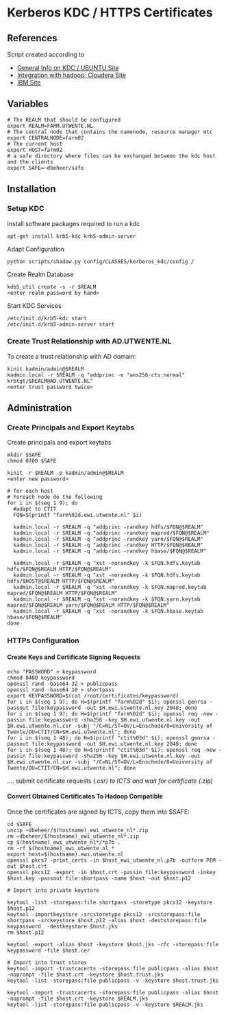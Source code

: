# Kerberos KDC / HTTPS Certificates

## References
Script created according to
* [General Info on KDC / UBUNTU Site](https://help.ubuntu.com/community/Kerberos)
* [Integration with hadoop: Cloudera Site](http://www.cloudera.com/documentation/enterprise/5-2-x/topics/cdh_sg_cdh5_install.html)
* [IBM Site]( https://www-01.ibm.com/support/knowledgecenter/SSPT3X_4.1.0/com.ibm.swg.im.infosphere.biginsights.admin.doc/doc/admin_ssl_hbase_mr_yarn_hdfs_web.html)

## Variables

    # The REALM that should be configured 
    export REALM=FARM.UTWENTE.NL
    # The central node that contains the namenode, resource manager etc
    export CENTRALNODE=farm02
    # The current host
    export HOST=farm02
    # a safe directory where files can be exchanged between the kdc host and the clients
    export SAFE=~dbeheer/safe


## Installation

### Setup KDC
Install software packages required to run a kdc

    apt-get install krb5-kdc krb5-admin-server

Adapt Configuration

    python scripts/shadow.py config/CLASSES/kerberos_kdc/config /

Create Realm Database 

    kdb5_util create -s -r $REALM
    <enter realm password by hand> 
    
Start KDC Services

    /etc/init.d/krb5-kdc start
    /etc/init.d/krb5-admin-server start

### Create Trust Relationship with AD.UTWENTE.NL

To create a trust relationship with AD domain:

    kinit kadmin/admin@$REALM
    kadmin.local -r $REALM -q "addprinc -e "aes256-cts:normal" krbtgt/$REALM@AD.UTWENTE.NL"
    <enter trust password twice>

## Administration
### Create Principals and Export Keytabs

Create principals and export keytabs
<on kdc server>
  
    mkdir $SAFE
    chmod 0700 $SAFE
  
    kinit -r $REALM -p kadmin/admin@$REALM
    <enter new password>
      
    # for each host 
    # Foreach node do the following 
    for i in $(seq 1 9); do
      #adapt to CTIT
      FQN=$(printf "farm%02d.ewi.utwente.nl" $i)

      kadmin.local -r $REALM -q "addprinc -randkey hdfs/$FQN@$REALM"
      kadmin.local -r $REALM -q "addprinc -randkey mapred/$FQN@$REALM"
      kadmin.local -r $REALM -q "addprinc -randkey yarn/$FQN@$REALM"
      kadmin.local -r $REALM -q "addprinc -randkey HTTP/$FQN@$REALM"
      kadmin.local -r $REALM -q "addprinc -randkey hbase/$FQN@$REALM"

      kadmin.local -r $REALM -q "xst -norandkey -k $FQN.hdfs.keytab hdfs/$FQN@$REALM HTTP/$FQN@$REALM"
      kadmin.local -r $REALM -q "xst -norandkey -k $FQN.hdfs.keytab hdfs/$HOST@$REALM HTTP/$FQN@$REALM"
      kadmin.local -r $REALM -q "xst -norandkey -k $FQN.mapred.keytab mapred/$FQN@$REALM HTTP/$FQN@$REALM"
      kadmin.local -r $REALM -q "xst -norandkey -k $FQN.yarn.keytab mapred/$FQN@$REALM yarn/$FQN@$REALM HTTP/$FQN@$REALM"
      kadmin.local -r $REALM -q "xst -norandkey -k $FQN.hbase.keytab hbase/$FQN@$REALM"
    done

### HTTPs Configuration

#### Create Keys and Certificate Signing Requests

    echo "PASSWORD" > keypassword
    chmod 0400 keypassword
    openssl rand -base64 32 > publicpass
    openssl rand -base64 10 > shortpass
    export KEYPASSWORD=$(cat /root/certificates/keypassword)
    for i in $(seq 1 9); do H=$(printf "farm%02d" $i); openssl genrsa -passout file:keypassword -out $H.ewi.utwente.nl.key 2048; done
    for i in $(seq 1 9); do H=$(printf "farm%02d" $i); openssl req -new -passin file:keypassword -sha256 -key $H.ewi.utwente.nl.key -out $H.ewi.utwente.nl.csr -subj "/C=NL/ST=OV/L=Enschede/O=University of Twente/OU=CTIT/CN=$H.ewi.utwente.nl"; done
    for i in $(seq 1 48); do H=$(printf "ctit%03d" $i); openssl genrsa -passout file:keypassword -out $H.ewi.utwente.nl.key 2048; done
    for i in $(seq 1 48); do H=$(printf "ctit%03d" $i); openssl req -new -passin file:keypassword -sha256 -key $H.ewi.utwente.nl.key -out $H.ewi.utwente.nl.csr -subj "/C=NL/ST=OV/L=Enschede/O=University of Twente/OU=CTIT/CN=$H.ewi.utwente.nl"; done

.... submit certificate requests (*.csr) to ICTS and wait for certificate (*.zip)

#### Convert Obtained Certificates To Hadoop Compatible

Once the certificates are signed by ICTS, copy them into $SAFE:
    
    cd $SAFE
    unzip ~dbeheer/$(hostname)_ewi_utwente_nl*.zip
    rm ~dbeheer/$(hostname)_ewi_utwente_nl*.zip
    cp $(hostname)_ewi_utwente_nl*/*p7b .
    rm -rf $(hostname)_ewi_utwente_nl_*
    export host=$(hostname).ewi.utwente.nl
    openssl pkcs7 -print_certs -in $host_ewi_utwente_nl.p7b -outform PEM -out $host.crt
    openssl pkcs12 -export -in $host.crt -passin file:keypassword -inkey $host.key -passout file:shortpass -name $host -out $host.p12

    # Import into private keystore

    keytool -list -storepass:file shortpass -storetype pkcs12 -keystore $host.p12 
    keytool -importkeystore -srcstoretype pkcs12 -srcstorepass:file shortpass -srckeystore $host.p12 -alias $host -deststorepass:file keypassword  -destkeystore $host.jks
    rm $host.p12

    keytool -export -alias $host -keystore $host.jks -rfc -storepass:file keypassword -file $host.cer

    # Import into trust stores
    keytool -import -trustcacerts -storepass:file publicpass -alias $host -noprompt -file $host.crt -keystore $host.trust.jks
    keytool -list -storepass:file publicpass -v -keystore $host.trust.jks

    keytool -import -trustcacerts -storepass:file publicpass -alias $host -noprompt -file $host.crt -keystore $REALM.jks
    keytool -list -storepass:file publicpass -v -keystore $REALM.jks 

